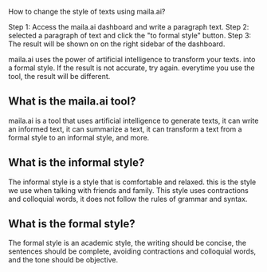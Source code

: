 
How to change the style of texts using maila.ai?


Step 1: Access the maila.ai dashboard and write a paragraph text.
Step 2: selected a paragraph of text and click the "to formal style" button.
Step 3: The result will be shown on on the right sidebar of the dashboard.




maila.ai uses the power of artificial intelligence to transform your texts. into a formal style. If the result is not accurate, try again. everytime you use the tool, the result will be different.


## What is the maila.ai tool?
maila.ai is a tool that uses artificial intelligence to generate texts, it can write an informed text, it can summarize a text, it can transform a text from a formal style to an informal style, and more. 


## What is the informal style?


The informal style is a style that is comfortable and relaxed. this is the style we use when talking with friends and family. This style uses contractions and colloquial words, it does not follow the rules of grammar and syntax.


## What is the formal style?
The formal style is an academic style, the writing should be concise, the sentences should be complete, avoiding contractions and colloquial words, and the tone should be objective.

